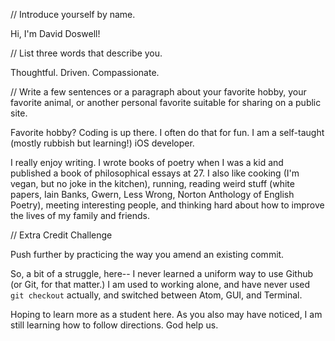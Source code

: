 
// Introduce yourself by name.

Hi, I'm David Doswell!

// List three words that describe you.

Thoughtful. Driven. Compassionate.

// Write a few sentences or a paragraph about your favorite hobby, your
favorite animal, or another personal favorite suitable for sharing on a public site.

Favorite hobby? Coding is up there. I often do that for fun. I am a self-taught (mostly rubbish but learning!) iOS developer.

I really enjoy writing. I wrote books of poetry when I was a kid and published a book of philosophical essays at 27. I also like cooking (I'm vegan, but no joke in the kitchen), running, reading weird stuff (white papers, Iain Banks, Gwern, Less Wrong, Norton Anthology of English Poetry), meeting interesting people, and thinking hard about how to improve the lives of my family and friends.

// Extra Credit Challenge

Push further by practicing the way you amend an existing commit.

So, a bit of a struggle, here-- I never learned a uniform way to use Github (or Git, for that matter.) I am used to working alone, and have never used `git checkout` actually, and switched between Atom, GUI, and Terminal.

Hoping to learn more as a student here. As you also may have noticed, I am still learning how to follow directions. God help us.
